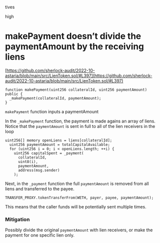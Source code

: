 tives

high

# makePayment doesn’t divide the paymentAmount by the receiving liens

[https://github.com/sherlock-audit/2022-10-astaria/blob/main/src/LienToken.sol/#L397](https://github.com/sherlock-audit/2022-10-astaria/blob/main/src/LienToken.sol/#L397)

```solidity
function makePayment(uint256 collateralId, uint256 paymentAmount) public {
  _makePayment(collateralId, paymentAmount);
}
```

`makePayment` function inputs a paymentAmount

In the `_makePayment` function, the payment is made agains an array of liens. Notice that the `paymentAmount` is sent in full to all of the lien receivers in the loop

```solidity
uint256[] memory openLiens = liens[collateralId];
  uint256 paymentAmount = totalCapitalAvailable;
  for (uint256 i = 0; i < openLiens.length; ++i) {
    uint256 capitalSpent = _payment(
      collateralId,
      uint8(i),
      paymentAmount,
      address(msg.sender)
    );
```

Next, in the `_payment` function the full `paymentAmount` is removed from all liens and transferred to the payee.

```solidity
TRANSFER_PROXY.tokenTransferFrom(WETH, payer, payee, paymentAmount);
```

This means that the caller funds will be potentially sent multiple times.

### Mitigation

Possibly divide the original `paymentAmount` with lien receivers, or make the payment for one specific lien only.